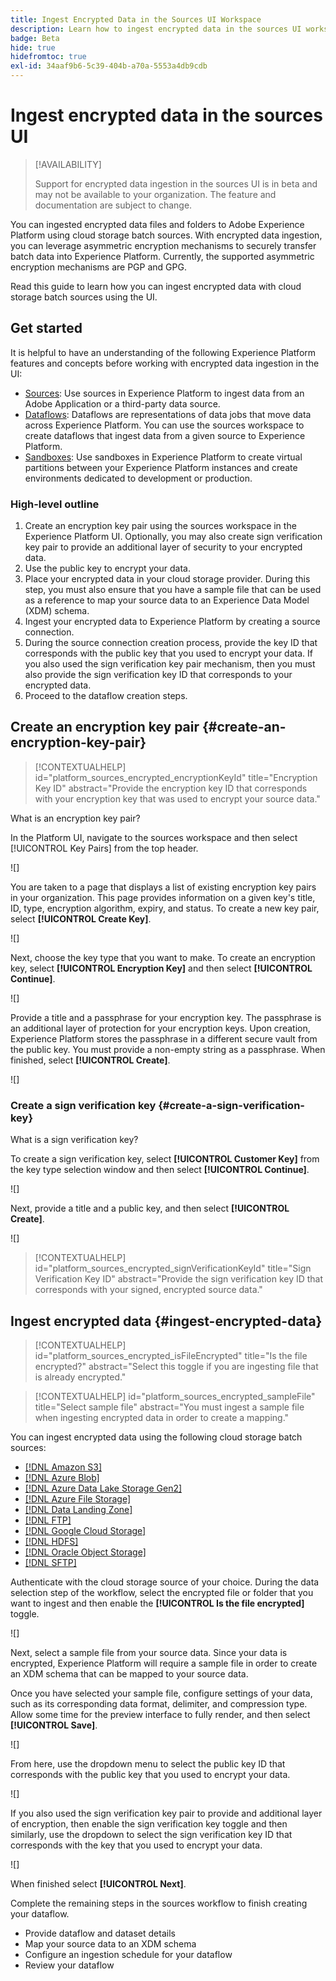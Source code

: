 ```yaml
---
title: Ingest Encrypted Data in the Sources UI Workspace
description: Learn how to ingest encrypted data in the sources UI workspace.
badge: Beta
hide: true
hidefromtoc: true
exl-id: 34aaf9b6-5c39-404b-a70a-5553a4db9cdb
---
```

# Ingest encrypted data in the sources UI

>[!AVAILABILITY]
>
>Support for encrypted data ingestion in the sources UI is in beta and may not be available to your organization. The feature and documentation are subject to change.

You can ingested encrypted data files and folders to Adobe Experience Platform using cloud storage batch sources. With encrypted data ingestion, you can leverage asymmetric encryption mechanisms to securely transfer batch data into Experience Platform. Currently, the supported asymmetric encryption mechanisms are PGP and GPG.

Read this guide to learn how you can ingest encrypted data with cloud storage batch sources using the UI.

## Get started

It is helpful to have an understanding of the following Experience Platform features and concepts before working with encrypted data ingestion in the UI:

* [Sources](../../home.md): Use sources in Experience Platform to ingest data from an Adobe Application or a third-party data source.
* [Dataflows](../../../dataflows/home.md): Dataflows are representations of data jobs that move data across Experience Platform. You can use the sources workspace to create dataflows that ingest data from a given source to Experience Platform.
* [Sandboxes](../../../sandboxes/home.md): Use sandboxes in Experience Platform to create virtual partitions between your Experience Platform instances and create environments dedicated to development or production.

### High-level outline

1. Create an encryption key pair using the sources workspace in the Experience Platform UI. Optionally, you may also create sign verification key pair to provide an additional layer of security to your encrypted data.
2. Use the public key to encrypt your data.
3. Place your encrypted data in your cloud storage provider. During this step, you must also ensure that you have a sample file that can be used as a reference to map your source data to an Experience Data Model (XDM) schema.
4. Ingest your encrypted data to Experience Platform by creating a source connection.
5. During the source connection creation process, provide the key ID that corresponds with the public key that you used to encrypt your data. If you also used the sign verification key pair mechanism, then you must also provide the sign verification key ID that corresponds to your encrypted data.
6. Proceed to the dataflow creation steps.

## Create an encryption key pair {#create-an-encryption-key-pair}

>[!CONTEXTUALHELP]
>id="platform_sources_encrypted_encryptionKeyId"
>title="Encryption Key ID"
>abstract="Provide the encryption key ID that corresponds with your encryption key that was used to encrypt your source data."

What is an encryption key pair?

In the Platform UI, navigate to the sources workspace and then select [!UICONTROL Key Pairs] from the top header.

![]

You are taken to a page that displays a list of existing encryption key pairs in your organization. This page provides information on a given key's title, ID, type, encryption algorithm, expiry, and status. To create a new key pair, select **[!UICONTROL Create Key]**.

![]

Next, choose the key type that you want to make. To create an encryption key, select **[!UICONTROL Encryption Key]** and then select **[!UICONTROL Continue]**. 

![]

Provide a title and a passphrase for your encryption key. The passphrase is an additional layer of protection for your encryption keys. Upon creation, Experience Platform stores the passphrase in a different secure vault from the public key. You must provide a non-empty string as a passphrase. When finished, select **[!UICONTROL Create]**.

![]

### Create a sign verification key {#create-a-sign-verification-key}

What is a sign verification key?

To create a sign verification key, select **[!UICONTROL Customer Key]** from the key type selection window and then select **[!UICONTROL Continue]**.

![]

Next, provide a title and a public key, and then select **[!UICONTROL Create]**.

![]

>[!CONTEXTUALHELP]
>id="platform_sources_encrypted_signVerificationKeyId"
>title="Sign Verification Key ID"
>abstract="Provide the sign verification key ID that corresponds with your signed, encrypted source data."

## Ingest encrypted data {#ingest-encrypted-data}

>[!CONTEXTUALHELP]
>id="platform_sources_encrypted_isFileEncrypted"
>title="Is the file encrypted?"
>abstract="Select this toggle if you are ingesting file that is already encrypted."

>[!CONTEXTUALHELP]
>id="platform_sources_encrypted_sampleFile"
>title="Select sample file"
>abstract="You must ingest a sample file when ingesting encrypted data in order to create a mapping."

You can ingest encrypted data using the following cloud storage batch sources:

* [[!DNL Amazon S3]](../ui/create/cloud-storage/s3.md)
* [[!DNL Azure Blob]](../ui/create/cloud-storage/blob.md)
* [[!DNL Azure Data Lake Storage Gen2]](../ui/create/cloud-storage/adls-gen2.md)
* [[!DNL Azure File Storage]](../ui/create/cloud-storage/azure-file-storage.md)
* [[!DNL Data Landing Zone]](../ui/create/cloud-storage/data-landing-zone.md)
* [[!DNL FTP]](../ui/create/cloud-storage/ftp.md)
* [[!DNL Google Cloud Storage]](../ui/create/cloud-storage/google-cloud-storage.md)
* [[!DNL HDFS]](../ui/create/cloud-storage/hdfs.md)
* [[!DNL Oracle Object Storage]](../ui/create/cloud-storage/oracle-object-storage.md)
* [[!DNL SFTP]](../ui/create/cloud-storage/sftp.md)

Authenticate with the cloud storage source of your choice. During the data selection step of the workflow, select the encrypted file or folder that you want to ingest and then enable the **[!UICONTROL Is the file encrypted]** toggle.

![]

Next, select a sample file from your source data. Since your data is encrypted, Experience Platform will require a sample file in order to create an XDM schema that can be mapped to your source data.

Once you have selected your sample file, configure settings of your data, such as its corresponding data format, delimiter, and compression type. Allow some time for the preview interface to fully render, and then select **[!UICONTROL Save]**.

![]

From here, use the dropdown menu to select the public key ID that corresponds with the public key that you used to encrypt your data.

![]

If you also used the sign verification key pair to provide and additional layer of encryption, then enable the sign verification key toggle and then similarly, use the dropdown to select the sign verification key ID that corresponds with the key that you used to encrypt your data.

![]

When finished select **[!UICONTROL Next]**.

Complete the remaining steps in the sources workflow to finish creating your dataflow.

* Provide dataflow and dataset details
* Map your source data to an XDM schema
* Configure an ingestion schedule for your dataflow
* Review your dataflow

<!-- 
## Outline

Sections:

* Create public key
* Create customer key
* Create sources flow to ingest encrypted data
  * File ingestion
  * Folder ingestion
* Updated encrypted flow

* Select [!UICONTROL Key Pairs] from the header in the sources UI workspace.
  * You are taken to the [!UICONTROL Key Pairs] page:
    * Select **[!UICONTROL Encryption key]** for list of key pairs that you have created and managed.
    * Select **[!UICONTROL Customer key]** for a list of key pairs that your customers have created and managed.
* Key Pair functions:
  * Select **[!UICONTROL Key details]** to view key details.
  * Select **[!UICONTROL Delete]** to delete.
* Select [!UICONTROL Create key] to create either an encryption key or a customer key

## Questions and clarifications

* Public key vs. customer key
* Verify E2E:
  * Create keys (encryption key or customer key)
  * Use these keys to encrypt your data
  * Place your encrypted data in your cloud storage (Amazon S3 or Google Cloud Storage)
  * Ingest that encrypted data to Experience Platform by creating a source connection
    * Select the encrypted source data
    * Enable "Is the file encrypted"
    * Select/upload sample file for mapping
    * Use the encryption key name that corresponds with the key used to encrypt the source data
      * If the data was encrypted using customer key, provide the sign verification key.
  * Proceed with source connection creation flow -->
